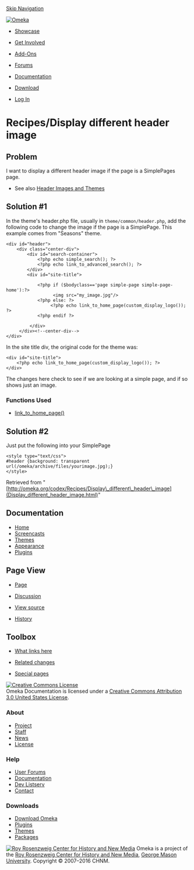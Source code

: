 <div id="wrap">

[Skip Navigation](Display_different_header_image.html#content)
<div id="header">

<div class="padding">

<span
id="logo">[![Omeka](http://omeka.org/ui/i/logo-horizontal-288px.gif)](../../index.html)</span>
<div id="search-form">

</div>

-   <div id="nav-showcase">

    </div>

    [Showcase](../../showcase.1.html)
-   <div id="nav-involved">

    </div>

    [Get Involved](../../index.html%3Fp=124.html)
-   <div id="nav-addons">

    </div>

    [Add-Ons](../../add-ons.1.html)
-   <div id="nav-forums">

    </div>

    [Forums](../../forums/topic/mysqli-stmt.bind-result.html)
-   <div id="nav-documentation">

    </div>

    [Documentation](http://omeka.org/codex/)
-   <div id="nav-download">

    </div>

    [Download](../../download.1.html)

</div>

</div>

<div id="content">

<div class="padding">

<div id="user-meta">

-   <div id="pt-login">

    </div>

    [Log
    In](http://omeka.org/c/index.php?title=Special:UserLogin&returnto=Recipes/Display%20different%20header%20image)

</div>

Recipes/Display different header image
======================================

<div id="primary">

<span id="Problem" class="mw-headline"> Problem </span>
-------------------------------------------------------

I want to display a different header image if the page is a SimplePages
page.

-   See also [Header Images and
    Themes](../../forums/topic/header-images-and-themes.html)

<span id="Solution_.231" class="mw-headline"> Solution \#1 </span>
------------------------------------------------------------------

In the theme's header.php file, usually in `theme/common/header.php`,
add the following code to change the image if the page is a SimplePage.
This example comes from "Seasons" theme.

<div class="mw-geshi mw-content-ltr" dir="ltr">

<div class="php source-php">

``` {.de1}
<div id="header">
    <div class="center-div">
        <div id="search-container">
            <?php echo simple_search(); ?>
            <?php echo link_to_advanced_search(); ?>
        </div>
        <div id="site-title">
 
            <?php if ($bodyclass=='page simple-page simple-page-home'):?>
                  <img src="my_image.jpg"/>
            <?php else: ?>
                 <?php echo link_to_home_page(custom_display_logo()); ?>
            <?php endif ?> 
 
         </div>
     </div><!--center-div-->
</div>
```

</div>

</div>

In the site title div, the original code for the theme was:

<div class="mw-geshi mw-content-ltr" dir="ltr">

<div class="php source-php">

``` {.de1}
<div id="site-title">
    <?php echo link_to_home_page(custom_display_logo()); ?>
</div>
```

</div>

</div>

The changes here check to see if we are looking at a simple page, and if
so shows just an image.

### <span id="Functions_Used" class="mw-headline"> Functions Used </span>

-   [link\_to\_home\_page()](../Functions/link_to_home_page.html "Functions/link to home page")

<span id="Solution_.232" class="mw-headline"> Solution \#2 </span>
------------------------------------------------------------------

Just put the following into your SimplePage

    <style type="text/css">
    #header {background: transparent url(/omeka/archive/files/yourimage.jpg);}
    </style>

<div class="printfooter">

Retrieved from
"[http://omeka.org/codex/Recipes/Display\_different\_header\_image](Display_different_header_image.html)"

</div>

<div id="catlinks" class="catlinks catlinks-allhidden">

</div>

</div>

<div id="secondary">

<div class="portlet">

Documentation
-------------

-   [Home](http://omeka.org/codex/)
-   [Screencasts](http://omeka.org/codex/Screencasts)
-   [Themes](http://omeka.org/codex/Managing_Themes_2.0)
-   [Appearance](http://omeka.org/codex/Managing_Appearance_2.0)
-   [Plugins](http://omeka.org/codex/Plugins2.0)

</div>

<div class="portlet">

Page View
---------

-   <div id="nav-page">

    </div>

    [Page](Display_different_header_image.html)
-   <div id="nav-discussion">

    </div>

    [Discussion](../Talk:Recipes/Display_different_header_image.html)
-   <div id="nav-view_source">

    </div>

    [View
    source](http://omeka.org/c/index.php?title=Recipes/Display_different_header_image&action=edit)
-   <div id="nav-history">

    </div>

    [History](http://omeka.org/c/index.php?title=Recipes/Display_different_header_image&action=history)

</div>

<div id="wiki-toolbox" class="portlet">

Toolbox
-------

-   <div id="t-whatlinkshere">

    </div>

    [What links
    here](../Special:WhatLinksHere/Recipes/Display_different_header_image.html)
-   <div id="t-recentchangeslinked">

    </div>

    [Related
    changes](../Special:RecentChangesLinked/Recipes/Display_different_header_image.html)
-   <div id="t-specialpages">

    </div>

    [Special pages](http://omeka.org/codex/Special:SpecialPages)

</div>

[![Creative Commons
License](https://i.creativecommons.org/l/by/3.0/us/88x31.png)](http://creativecommons.org/licenses/by/3.0/us/)\
Omeka Documentation is licensed under a [Creative Commons Attribution
3.0 United States
License](http://creativecommons.org/licenses/by/3.0/us/).

</div>

</div>

</div>

<div id="footer">

<div class="padding">

<div id="sitemap">

<div class="section">

### About

-   [Project](../../index.html%3Fp=2.html)
-   [Staff](../../index.html%3Fp=3.html)
-   [News](../../blog.1.html)
-   [License](http://www.gnu.org/copyleft/gpl.html)

</div>

<div class="section">

### Help

-   [User Forums](../../forums/topic/mysqli-stmt.bind-result.html)
-   [Documentation](http://omeka.org/codex/)
-   [Dev Listserv](http://groups.google.com/group/omeka-dev)
-   [Contact](http://omeka.org/contact/)

</div>

<div class="section">

### Downloads

-   [Download Omeka](../../download.1.html)
-   [Plugins](../../plugins.html)
-   [Themes](../../download/themes/index.html)
-   [Packages](../../index.html%3Fp=222.html)

</div>

</div>

<div id="chnm-meta">

<span id="chnm-logo">[![Roy Rosenzweig Center for History and New
Media](http://omeka.org/ui/i/rrchnm-logo-regular.gif)](http://chnm.gmu.edu)</span>
Omeka is a project of the [Roy Rosenzweig Center for History and New
Media](http://chnm.gmu.edu), [George Mason
University](http://www.gmu.edu). Copyright © 2007–2016 CHNM.

</div>

</div>

</div>

</div>
